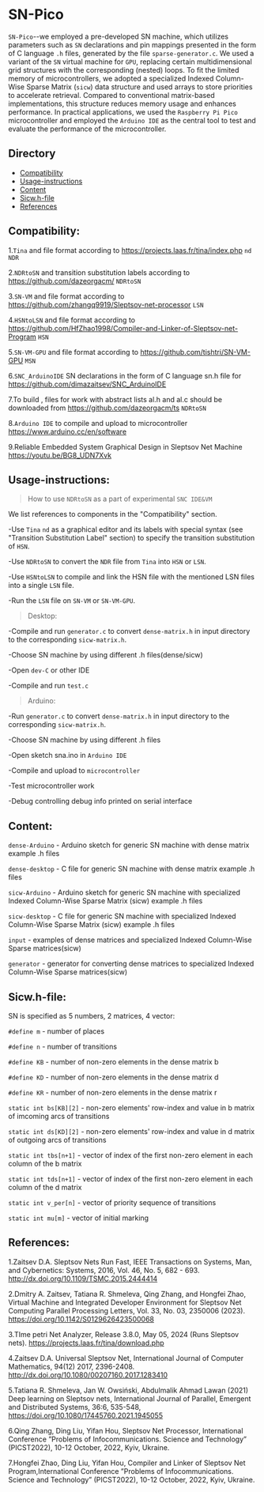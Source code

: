 SN-Pico
===
`SN-Pico`--we employed a pre-developed SN machine, which utilizes parameters such as `SN` declarations and pin mappings presented in the form of C language `.h` files, generated by the file `sparse-generator.c`. We used a variant of the `SN` virtual machine for `GPU`, replacing certain multidimensional grid structures with the corresponding (nested) loops. To fit the limited memory of microcontrollers, we adopted a specialized Indexed Column-Wise Sparse Matrix (`sicw`) data structure and used arrays to store priorities to accelerate retrieval. Compared to conventional matrix-based implementations, this structure reduces memory usage and enhances performance. In practical applications, we used the `Raspberry Pi Pico` microcontroller and employed the `Arduino IDE` as the central tool to test and evaluate the performance of the microcontroller.

## Directory
- [Compatibility](#Compatibility)
- [Usage-instructions](#Usage-instructions)
- [Content](#Content)
- [Sicw.h-file](#Sicw.h-file)
- [References](#References)

Compatibility:
-----
1.`Tina` and file format according to https://projects.laas.fr/tina/index.php `nd` `NDR`

2.`NDRtoSN` and transition substitution labels according to https://github.com/dazeorgacm/ `NDRtoSN`

3.`SN-VM` and file format according to https://github.com/zhangq9919/Sleptsov-net-processor `LSN`

4.`HSNtoLSN` and file format according to https://github.com/HfZhao1998/Compiler-and-Linker-of-Sleptsov-net-Program `HSN`

5.`SN-VM-GPU` and file format according to https://github.com/tishtri/SN-VM-GPU `MSN`

6.`SNC_ArduinoIDE` SN declarations in the form of C language sn.h file for https://github.com/dimazaitsev/SNC_ArduinoIDE

7.To build , files for work with abstract lists al.h and al.c should be downloaded from https://github.com/dazeorgacm/ts `NDRtoSN`

8.`Arduino IDE` to compile and upload to microcontroller https://www.arduino.cc/en/software

9.Reliable Embedded System Graphical Design in Sleptsov Net Machine https://youtu.be/BG8_UDN7Xvk

Usage-instructions:
-----
> How to use `NDRtoSN` as a part of experimental `SNC IDE&VM`

We list references to components in the "Compatibility" section.

-Use `Tina` `nd` as a graphical editor and its labels with special syntax (see "Transition Substitution Label" section) to specify the transition substitution of `HSN`.
   
-Use `NDRtoSN` to convert the `NDR` file from `Tina` into `HSN` or `LSN`.
   
-Use `HSNtoLSN` to compile and link the HSN file with the mentioned LSN files into a single `LSN` file.
   
-Run the `LSN` file on `SN-VM` or `SN-VM-GPU`.

> Desktop:

-Compile and run `generator.c` to convert `dense-matrix.h` in input directory to the corresponding `sicw-matrix.h`.

-Choose SN machine by using different .h files(dense/sicw)

-Open `dev-C` or other IDE

-Compile and run `test.c`

> Arduino:

-Run `generator.c` to convert `dense-matrix.h` in input directory to the corresponding `sicw-matrix.h`.

-Choose SN machine by using different .h files

-Open sketch sna.ino in `Arduino IDE`

-Compile and upload to `microcontroller`

-Test microcontroller work

-Debug controlling debug info printed on serial interface

Content:
-----
`dense-Arduino` - Arduino sketch for generic SN machine with dense matrix example .h files

`dense-desktop` - C file for generic SN machine with dense matrix example .h files

`sicw-Arduino` - Arduino sketch for generic SN machine with specialized Indexed Column-Wise Sparse Matrix (sicw) example .h files

`sicw-desktop` - C file for generic SN machine with specialized Indexed Column-Wise Sparse Matrix (sicw) example .h files

`input` - examples of dense matrices and specialized Indexed Column-Wise Sparse matrices(sicw) 

`generator` - generator for converting dense matrices to specialized Indexed Column-Wise Sparse matrices(sicw)

Sicw.h-file:
-----
SN is specified as 5 numbers, 2 matrices, 4 vector:

`#define m` - number of places

`#define n` - number of transitions

`#define KB` - number of non-zero elements in the dense matrix b

`#define KD` - number of non-zero elements in the dense matrix d

`#define KR` - number of non-zero elements in the dense matrix r

`static int bs[KB][2]` - non-zero elements' row-index and value in b matrix of imcoming arcs of transitions

`static int ds[KD][2]` - non-zero elements' row-index and value in d matrix of outgoing arcs of transitions

`static int tbs[n+1]` - vector of index of the first non-zero element in each column of the b matrix

`static int tds[n+1]` - vector of index of the first non-zero element in each column of the d matrix

`static int v_per[n]` - vector of priority sequence of transitions

`static int mu[m]` - vector of initial marking

References:
----
1.Zaitsev D.A. Sleptsov Nets Run Fast, IEEE Transactions on Systems, Man, and Cybernetics: Systems, 2016, Vol. 46, No. 5, 682 - 693. http://dx.doi.org/10.1109/TSMC.2015.2444414    

2.Dmitry A. Zaitsev, Tatiana R. Shmeleva, Qing Zhang, and Hongfei Zhao, Virtual Machine and Integrated Developer Environment for Sleptsov Net Computing Parallel Processing Letters, Vol. 33, No. 03, 2350006 (2023). https://doi.org/10.1142/S0129626423500068      

3.TIme petri Net Analyzer, Release 3.8.0, May 05, 2024 (Runs Sleptsov nets). https://projects.laas.fr/tina/download.php

4.Zaitsev D.A. Universal Sleptsov Net, International Journal of Computer Mathematics, 94(12) 2017, 2396-2408. http://dx.doi.org/10.1080/00207160.2017.1283410

5.Tatiana R. Shmeleva, Jan W. Owsiński, Abdulmalik Ahmad Lawan (2021) Deep learning on Sleptsov nets, International Journal of Parallel, Emergent and Distributed Systems, 36:6, 535-548, https://doi.org/10.1080/17445760.2021.1945055

6.Qing Zhang, Ding Liu, Yifan Hou, Sleptsov Net Processor, International Conference ”Problems of Infocommunications. Science and Technology” (PICST2022), 10-12 October, 2022, Kyiv, Ukraine.

7.Hongfei Zhao, Ding Liu, Yifan Hou, Compiler and Linker of Sleptsov Net Program,International Conference ”Problems of Infocommunications. Science and Technology” (PICST2022), 10-12 October, 2022, Kyiv, Ukraine.









